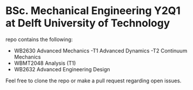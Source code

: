 # BSc. Mechanical Engineering Y2Q1 at Delft University of Technology

repo contains the following:
  - WB2630 Advanced Mechanics
    -T1 Advanced Dynamics
    -T2 Continuum Mechanics
  - WBMT2048 Analysis (T1)
  - WB2632 Advanced Engineering Design
 

Feel free to clone the repo or make a pull request regarding open issues.
